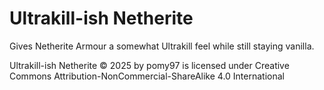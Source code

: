 # Ultrakill-ish Netherite
Gives Netherite Armour a somewhat Ultrakill feel while still staying vanilla.

Ultrakill-ish Netherite © 2025 by pomy97 is licensed under Creative Commons Attribution-NonCommercial-ShareAlike 4.0 International